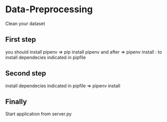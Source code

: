 # Data-Preprocessing
Clean your dataset

## First step 
you should install pipenv => pip install pipenv
and after => pipenv install : to install dependecies indicated in pipfile

## Second step
install dependecies indicated in pipfile => pipenv install 

## Finally
Start application from server.py
